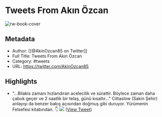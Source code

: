 # Tweets From Akın Özcan

![rw-book-cover](https://pbs.twimg.com/profile_images/1506743373503385610/JeuISi9r.jpg)

## Metadata
- Author: [[@AkinOzcan85 on Twitter]]
- Full Title: Tweets From Akın Özcan
- Category: #tweets
- URL: https://twitter.com/AkinOzcan85

## Highlights
- "...Bilakis zamanı hızlandıran acelecilik ve sürattir. Böylece zaman daha çabuk geçer ve 2 saatlik bir telaş, günü kısaltır..."
  Cittaslow (Sakin Şehir) anlayışı da benzer bakış açısından doğmuş gibi duruyor. Yürümenin Felsefesi kitabından. 👇 
  ![](https://pbs.twimg.com/media/FU5QcWCX0AECawF.jpg) ([View Tweet](https://twitter.com/AkinOzcan85/status/1535253951888728066))
